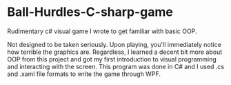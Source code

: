 # Ball-Hurdles-C-sharp-game
Rudimentary c# visual game I wrote to get familiar with basic OOP. 

Not designed to be taken seriously. Upon playing, you'll immediately notice how terrible the graphics are.
Regardless, I learned a decent bit more about OOP from this project and got my first introduction to visual programming and interacting with the screen. This program was done in C#
and I used .cs and .xaml file formats to write the game through WPF.
